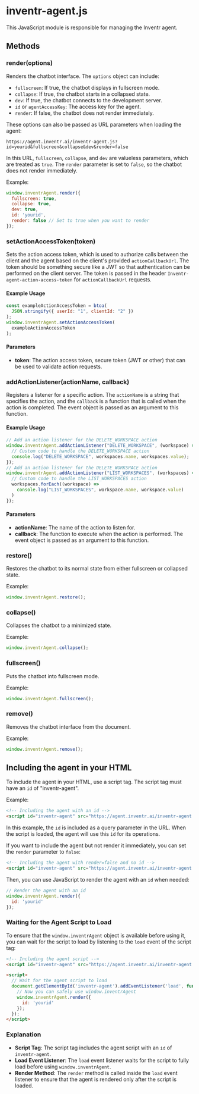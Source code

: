 # inventr-agent.js

This JavaScript module is responsible for managing the Inventr agent.

## Methods

### render(options)

Renders the chatbot interface. The `options` object can include:

- `fullscreen`: If true, the chatbot displays in fullscreen mode.
- `collapse`: If true, the chatbot starts in a collapsed state.
- `dev`: If true, the chatbot connects to the development server.
- `id` or `agentAccessKey`: The access key for the agent.
- `render`: If false, the chatbot does not render immediately.

These options can also be passed as URL parameters when loading the agent:

```
https://agent.inventr.ai/inventr-agent.js?id=yourid&fullscreen&collapse&dev&render=false
```

In this URL, `fullscreen`, `collapse`, and `dev` are valueless parameters, which are treated as `true`. The `render` parameter is set to `false`, so the chatbot does not render immediately.

Example:

```javascript
window.inventrAgent.render({
  fullscreen: true,
  collapse: true,
  dev: true,
  id: 'yourid',
  render: false // Set to true when you want to render
});
```

<!-- ### addActionCallback(action, callback, data)

Registers a callback function for a specific action. The `action` is a string that specifies the action, and the `callback` is a function that is called when the action is received. The function also accepts an optional `data` object that is sent to the server when the callback is registered. The function returns an object with a `remove` method that can be used to remove the callback.

Example:

```javascript
const callback = window.inventrAgent.addActionCallback('action', function(data) {
  console.log('Received action with data:', data);
});
// To remove the callback:
callback.remove();
``` -->

### setActionAccessToken(token)

Sets the action access token, which is used to authorize calls between the client and the agent based on the client's provided `actionCallbackUrl`. The token should be something secure like a JWT so that authentication can be performed on the client server. The token is passed in the header `Inventr-agent-action-access-token` for `actionCallbackUrl` requests.

#### Example Usage

```javascript
const exampleActionAccessToken = btoa(
  JSON.stringify({ userId: "1", clientId: "2" })
);
window.inventrAgent.setActionAccessToken(
  exampleActionAccessToken
);
```

#### Parameters

- **token**: The action access token, secure token (JWT or other) that can be used to validate action requests.

### addActionListener(actionName, callback)

Registers a listener for a specific action. The `actionName` is a string that specifies the action, and the `callback` is a function that is called when the action is completed. The event object is passed as an argument to this function.

#### Example Usage

```javascript
// Add an action listener for the DELETE_WORKSPACE action
window.inventrAgent.addActionListener("DELETE_WORKSPACE", (workspace) => {
  // Custom code to handle the DELETE_WORKSPACE action
  console.log("DELETE_WORKSPACE", workspaces.name, workspaces.value);
});
// Add an action listener for the DELETE_WORKSPACE action
window.inventrAgent.addActionListener("LIST_WORKSPACES", (workspaces) => {
  // Custom code to handle the LIST_WORKSPACES action
  workspaces.forEach((workspace) =>
    console.log("LIST_WORKSPACES", workspace.name, workspace.value)
  )
});
```

#### Parameters

- **actionName**: The name of the action to listen for.
- **callback**: The function to execute when the action is performed. The event object is passed as an argument to this function.


### restore()

Restores the chatbot to its normal state from either fullscreen or collapsed state.

Example:

```javascript
window.inventrAgent.restore();
```

### collapse()

Collapses the chatbot to a minimized state.

Example:

```javascript
window.inventrAgent.collapse();
```

### fullscreen()

Puts the chatbot into fullscreen mode.

Example:

```javascript
window.inventrAgent.fullscreen();
```

### remove()

Removes the chatbot interface from the document.

Example:

```javascript
window.inventrAgent.remove();
```

## Including the agent in your HTML

To include the agent in your HTML, use a script tag. The script tag must have an `id` of "inventr-agent". 

Example:

```html
<!-- Including the agent with an id -->
<script id="inventr-agent" src="https://agent.inventr.ai/inventr-agent.js?id=yourid"></script>
```

In this example, the `id` is included as a query parameter in the URL. When the script is loaded, the agent will use this `id` for its operations.

If you want to include the agent but not render it immediately, you can set the `render` parameter to `false`:

```html
<!-- Including the agent with render=false and no id -->
<script id="inventr-agent" src="https://agent.inventr.ai/inventr-agent.js?render=false"></script>
```

Then, you can use JavaScript to render the agent with an `id` when needed:

```javascript
// Render the agent with an id
window.inventrAgent.render({
  id: 'yourid'
});
```

### Waiting for the Agent Script to Load

To ensure that the `window.inventrAgent` object is available before using it, you can wait for the script to load by listening to the `load` event of the script tag:

```html
<!-- Including the agent script -->
<script id="inventr-agent" src="https://agent.inventr.ai/inventr-agent.js?id=yourid"></script>

<script>
  // Wait for the agent script to load
  document.getElementById('inventr-agent').addEventListener('load', function() {
    // Now you can safely use window.inventrAgent
    window.inventrAgent.render({
      id: 'yourid'
    });
  });
</script>
```

### Explanation
- **Script Tag**: The script tag includes the agent script with an `id` of `inventr-agent`.
- **Load Event Listener**: The `load` event listener waits for the script to fully load before using `window.inventrAgent`.
- **Render Method**: The `render` method is called inside the `load` event listener to ensure that the agent is rendered only after the script is loaded.

